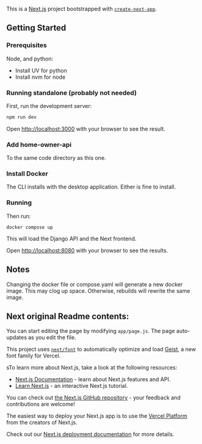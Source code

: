 This is a [Next.js](https://nextjs.org) project bootstrapped with [`create-next-app`](https://github.com/vercel/next.js/tree/canary/packages/create-next-app).

## Getting Started

### Prerequisites

Node, and python:

- Install UV for python
- Install nvm for node

### Running standalone (probably not needed)

First, run the development server:

```bash
npm run dev
```

Open [http://localhost:3000](http://localhost:3000) with your browser to see the result.

### Add home-owner-api

To the same code directory as this one.

### Install Docker

The CLI installs with the desktop application. Either is fine to install.

### Running

Then run:

```
docker compose up
```

This will load the Django API and the Next frontend.

Open [http://localhost:8080](http://localhost:8080) with your browser to see the results.

## Notes

Changing the docker file or compose.yaml will generate a new docker image. This may clog up space. Otherwise, rebuilds will rewrite the same image.


## Next original Readme contents:

You can start editing the page by modifying `app/page.js`. The page auto-updates as you edit the file.

This project uses [`next/font`](https://nextjs.org/docs/app/building-your-application/optimizing/fonts) to automatically optimize and load [Geist](https://vercel.com/font), a new font family for Vercel.

sTo learn more about Next.js, take a look at the following resources:

- [Next.js Documentation](https://nextjs.org/docs) - learn about Next.js features and API.
- [Learn Next.js](https://nextjs.org/learn) - an interactive Next.js tutorial.

You can check out [the Next.js GitHub repository](https://github.com/vercel/next.js) - your feedback and contributions are welcome!

The easiest way to deploy your Next.js app is to use the [Vercel Platform](https://vercel.com/new?utm_medium=default-template&filter=next.js&utm_source=create-next-app&utm_campaign=create-next-app-readme) from the creators of Next.js.

Check out our [Next.js deployment documentation](https://nextjs.org/docs/app/building-your-application/deploying) for more details.
